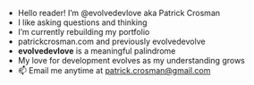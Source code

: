 - Hello reader! I’m @evolvedevlove aka Patrick Crosman
- I like asking questions and thinking
- I’m currently rebuilding my portfolio
- patrickcrosman.com and previously evolvedevolve 
- __evolvedevlove__ is a meaningful palindrome
- My love for development evolves as my understanding grows
- 📫 Email me anytime at patrick.crosman@gmail.com

<!---
evolvedevlove/evolvedevlove is a ✨ special ✨ repository because its `README.md` (this file) appears on your GitHub profile.
You can click the Preview link to take a look at your changes.
--->
